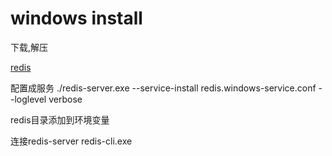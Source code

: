 # windows install

下载,解压

[redis](https://github.com/microsoftarchive/redis/releases/download/win-3.2.100/Redis-x64-3.2.100.zip)

配置成服务
./redis-server.exe --service-install redis.windows-service.conf --loglevel verbose

redis目录添加到环境变量

连接redis-server
redis-cli.exe
